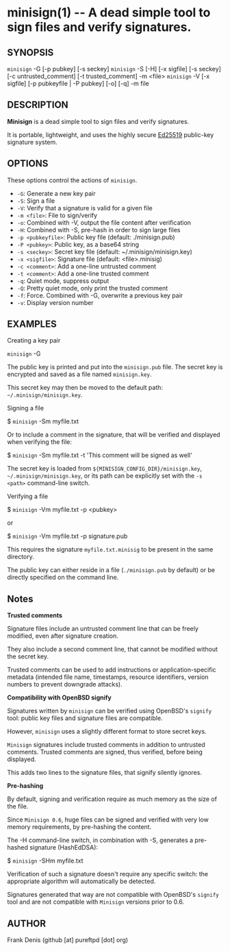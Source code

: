 <!---
This man page can be generated using ronn - http://rtomayko.github.com/ronn/
-->
minisign(1) -- A dead simple tool to sign files and verify signatures.
=============================================

## SYNOPSIS

`minisign` -G [-p pubkey] [-s seckey]
`minisign` -S [-H] [-x sigfile] [-s seckey] [-c untrusted_comment] [-t trusted_comment] -m &lt;file&gt;
`minisign` -V [-x sigfile] [-p pubkeyfile | -P pubkey] [-o] [-q] -m file

## DESCRIPTION

**Minisign** is a dead simple tool to sign files and verify signatures.

It is portable, lightweight, and uses the highly secure [Ed25519](http://ed25519.cr.yp.to/) public-key signature system.

## OPTIONS

These options control the actions of `minisign`.

  * `-G`:
    Generate a new key pair
  * `-S`:
    Sign a file
  * `-V`:
    Verify that a signature is valid for a given file
  * `-m <file>`:
    File to sign/verify
  * `-o`:
    Combined with -V, output the file content after verification
  * `-H`:
    Combined with -S, pre-hash in order to sign large files
  * `-p <pubkeyfile>`:
    Public key file (default: ./minisign.pub)
  * `-P <pubkey>`:
    Public key, as a base64 string
  * `-s <seckey>`:
    Secret key file (default: ~/.minisign/minisign.key)
  * `-x <sigfile>`:
    Signature file (default: &lt;file&gt;.minisig)
  * `-c <comment>`:
    Add a one-line untrusted comment
  * `-t <comment>`:
    Add a one-line trusted comment
  * `-q`:
    Quiet mode, suppress output
  * `-Q`:
    Pretty quiet mode, only print the trusted comment
  * `-f`:
    Force. Combined with -G, overwrite a previous key pair
  * `-v`:
    Display version number


## EXAMPLES

Creating a key pair

`minisign` -G

The public key is printed and put into the `minisign.pub` file. The secret key is encrypted and saved as a file named `minisign.key`.

This secret key may then be moved to the default path: `~/.minisign/minisign.key`.

Signing a file

$ `minisign` -Sm myfile.txt

Or to include a comment in the signature, that will be verified and displayed when verifying the file:

$ `minisign` -Sm myfile.txt -t 'This comment will be signed as well'

The secret key is loaded from `${MINISIGN_CONFIG_DIR}/minisign.key`, `~/.minisign/minisign.key`, or its path can be explicitly set with the `-s <path>` command-line switch.

Verifying a file

$ `minisign` -Vm myfile.txt -p  &lt;pubkey&gt;

or

$ `minisign` -Vm myfile.txt -p signature.pub

This requires the signature `myfile.txt.minisig` to be present in the same directory.

The public key can either reside in a file (`./minisign.pub` by default) or be directly specified on the command line.

## Notes

**Trusted comments**

Signature files include an untrusted comment line that can be freely modified, even after signature creation.

They also include a second comment line, that cannot be modified without the secret key.

Trusted comments can be used to add instructions or application-specific metadata (intended file name, timestamps, resource identifiers, version numbers to prevent downgrade attacks).

**Compatibility with OpenBSD signify**

Signatures written by `minisign` can be verified using OpenBSD's `signify` tool: public key files and signature files are compatible.

However, `minisign` uses a slightly different format to store secret keys.

`Minisign` signatures include trusted comments in addition to untrusted comments. Trusted comments are signed, thus verified, before being displayed.

This adds two lines to the signature files, that signify silently ignores.

**Pre-hashing**

By default, signing and verification require as much memory as the size of the file.

Since `Minisign 0.6`, huge files can be signed and verified with very low memory requirements, by pre-hashing the content.

The -H command-line switch, in combination with -S, generates a pre-hashed signature (HashEdDSA):

$ `minisign` -SHm myfile.txt

Verification of such a signature doesn't require any specific switch: the appropriate algorithm will automatically be detected.

Signatures generated that way are not compatible with OpenBSD's `signify` tool and are not compatible with `Minisign` versions prior to 0.6.


## AUTHOR

Frank Denis (github [at] pureftpd [dot] org)

